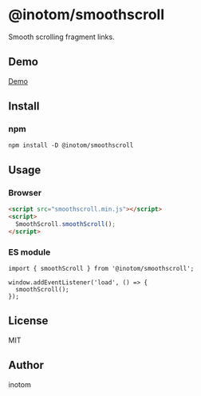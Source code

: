 # @inotom/smoothscroll

Smooth scrolling fragment links.


## Demo

[Demo](http://sandbox.serendip.ws/smoothscroll.html)


## Install

### npm

```
npm install -D @inotom/smoothscroll
```


## Usage

### Browser

```html
<script src="smoothscroll.min.js"></script>
<script>
  SmoothScroll.smoothScroll();
</script>
```


### ES module

```vue
import { smoothScroll } from '@inotom/smoothscroll';

window.addEventListener('load', () => {
  smoothScroll();
});
```

## License

MIT


## Author

inotom
